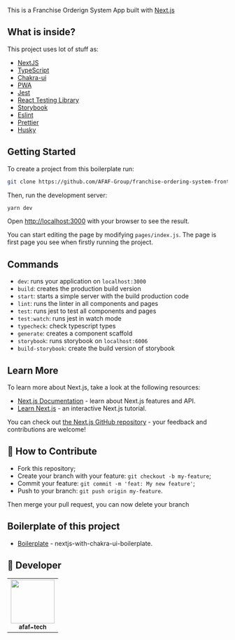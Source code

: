 
This is a Franchise Orderign System App built with [Next.js](https://nextjs.org/)

## What is inside?

This project uses lot of stuff as:

- [NextJS](https://nextjs.org/)
- [TypeScript](https://www.typescriptlang.org/)
- [Chakra-ui](https://chakra-ui.com/)
- [PWA](https://web.dev/progressive-web-apps/)
- [Jest](https://jestjs.io/)
- [React Testing Library](https://testing-library.com/docs/react-testing-library/intro)
- [Storybook](https://storybook.js.org/)
- [Eslint](https://eslint.org/)
- [Prettier](https://prettier.io/)
- [Husky](https://github.com/typicode/husky)

## Getting Started

To create a project from this boilerplate run:

```bash
git clone https://github.com/AFAF-Group/franchise-ordering-system-frontend
```

Then, run the development server:

```bash
yarn dev
```

Open [http://localhost:3000](http://localhost:3000) with your browser to see the result.

You can start editing the page by modifying `pages/index.js`. The page is first page you see when firstly running the project.

## Commands

- `dev`: runs your application on `localhost:3000`
- `build`: creates the production build version
- `start`: starts a simple server with the build production code
- `lint`: runs the linter in all components and pages
- `test`: runs jest to test all components and pages
- `test:watch`: runs jest in watch mode
- `typecheck`: check typescript types
- `generate`: creates a component scaffold
- `storybook`: runs storybook on `localhost:6006`
- `build-storybook`: create the build version of storybook

## Learn More

To learn more about Next.js, take a look at the following resources:

- [Next.js Documentation](https://nextjs.org/docs) - learn about Next.js features and API.
- [Learn Next.js](https://nextjs.org/learn) - an interactive Next.js tutorial.

You can check out [the Next.js GitHub repository](https://github.com/vercel/next.js/) - your feedback and contributions are welcome!

## 🤔 How to Contribute

- Fork this repository;
- Create your branch with your feature: `git checkout -b my-feature`;
- Commit your feature: `git commit -m 'feat: My new feature'`;
- Push to your branch: `git push origin my-feature`.

Then merge your pull request, you can now delete your branch

## Boilerplate of this project
- [Boilerplate](https://github.com/Lukazovic/nextjs-with-chakra-ui-boilerplate/blob/main/README.md) - nextjs-with-chakra-ui-boilerplate.

## :pencil: Developer

<table>
  <tr>
    <td align="center"><a href="https://github.com/Lukazovic"><img src="https://avatars.githubusercontent.com/u/40654380?s=400&v=4" width="100px;" alt=""/><br /><sub><b>afaf-tech</b></sub></a><br /></td>
  <tr>
</table>
